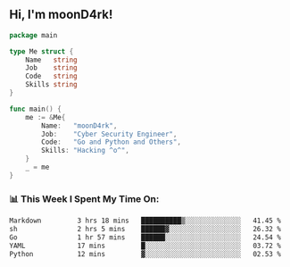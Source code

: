 <h2> Hi, I'm moonD4rk!</h2>

```go
package main

type Me struct {
	Name   string
	Job    string
	Code   string
	Skills string
}

func main() {
	me := &Me{
		Name:   "moonD4rk",
		Job:    "Cyber Security Engineer",
		Code:   "Go and Python and Others",
		Skills: "Hacking ^o^",
	}
	_ = me
}
```

<h3>📊 This Week I Spent My Time On:</h3>
<!-- <img align='right' src="https://github-readme-stats.vercel.app/api?username=moond4rk&show_icons=true&theme=radical", width="300" height="150"> -->

<!--START_SECTION:waka-->

```txt
Markdown         3 hrs 18 mins   ██████████▒░░░░░░░░░░░░░░   41.45 %
sh               2 hrs 5 mins    ██████▓░░░░░░░░░░░░░░░░░░   26.32 %
Go               1 hr 57 mins    ██████░░░░░░░░░░░░░░░░░░░   24.54 %
YAML             17 mins         █░░░░░░░░░░░░░░░░░░░░░░░░   03.72 %
Python           12 mins         ▓░░░░░░░░░░░░░░░░░░░░░░░░   02.53 %
```

<!--END_SECTION:waka-->

